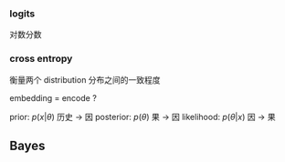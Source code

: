 
### logits
对数分数

### cross entropy
衡量两个 distribution 分布之间的一致程度


embedding = encode ?

prior: $p(x | \theta$) 历史 -> 因
posterior: $p(\theta)$  果 -> 因
likelihood: $p(\theta | x)$   因 -> 果 


## Bayes 



